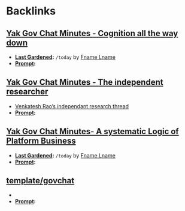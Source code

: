 
# Backlinks
## [Yak Gov Chat Minutes - Cognition all the way down](<Yak Gov Chat Minutes - Cognition all the way down.md>)
- **[Last Gardened](<Last Gardened.md>):** `/today` by [Fname Lname](<Fname Lname.md>)
- **[Prompt](<Prompt.md>):**

## [Yak Gov Chat Minutes - The independent researcher](<Yak Gov Chat Minutes - The independent researcher.md>)
- [Venkatesh Rao’s independant research thread](https://twitter.com/vgr/status/1195789557465153536?s=21)
- **[Prompt](<Prompt.md>):**

## [Yak Gov Chat Minutes- A systematic Logic of Platform Business](<Yak Gov Chat Minutes- A systematic Logic of Platform Business.md>)
- **[Last Gardened](<Last Gardened.md>):** `/today` by [Fname Lname](<Fname Lname.md>)
- **[Prompt](<Prompt.md>):**

## [template/govchat](<template/govchat.md>)
- 
- **[Prompt](<Prompt.md>):**

